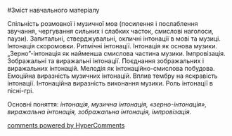 <div id="hypercomments_widget" class="js-hypercomments-widget invisible"></div>


#Зміст навчального матеріалу

Спільність розмовної і музичної мов (посилення і послаблення звучання, чергування сильних і слабких часток, смислові наголоси, паузи).   Запитальні, стверджувальні, окличні інтонації в мові та музиці. Інтонація скоромовки. Ритмічні інтонації. Інтонація як основа музики. „Зерно”-інтонація як найменша смислова частина музики. Імпровізація. Зображальні та виражальні інтонації. Поєднання зображальних і виражальних інтонацій. Мелодія як інтонаційно-смислова побудова. Емоційна виразність музичних інтонацій. Вплив тембру на яскравість інтонації. Інтонаційна виразність виконання музики. Роль інтонації в пісні-грі. 

Основні поняття: *інтонація, музична інтонація, «зерно-інтонація», виражальна інтонація, зображальна інтонація, імпровізація.*

<div class="js-hypercomments-container">
    <a href="http://hypercomments.com" class="hc-link" title="comments widget">comments powered by HyperComments</a>
</div>